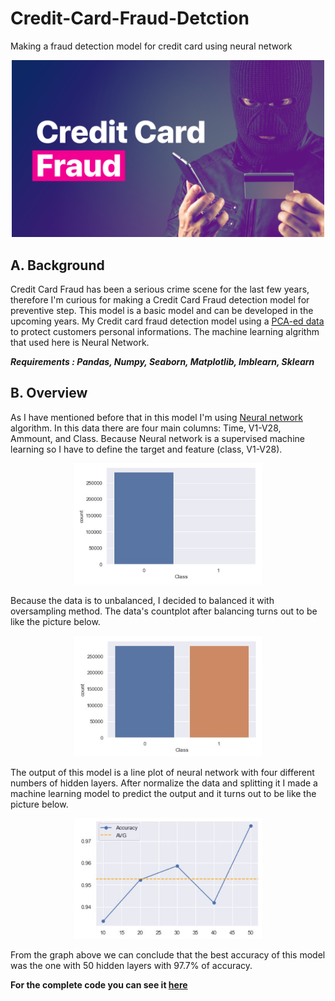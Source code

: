 # Credit-Card-Fraud-Detction
Making a fraud detection model for credit card using neural network 

<p align = 'center'>
<img src = 'https://github.com/Samuel-the-crack/Credit-Card-Fraud-Detction/blob/main/Picture/1200x680px-getid-26.png' width = '500'> 

## A. Background 
Credit Card Fraud has been a serious crime scene for the last few years, therefore I'm curious for making a Credit Card Fraud detection model for preventive step. This model is a basic model and can be developed in the upcoming years. My Credit card fraud detection model using a [PCA-ed data](https://www.kaggle.com/datasets/mlg-ulb/creditcardfraud) to protect customers personal informations. The machine learning algrithm that used here is Neural Network. 

***Requirements : Pandas, Numpy, Seaborn, Matplotlib, Imblearn, Sklearn***

## B. Overview
  As I have mentioned before that in this model I'm using [Neural network](https://scikit-learn.org/stable/modules/neural_networks_supervised.html) algorithm. In this data there are four main columns: Time, V1-V28, Ammount, and Class. Because Neural network is a supervised machine learning so I have to define the target and feature (class, V1-V28). 
  
 <p align = 'center'>
 <img src = "https://github.com/Samuel-the-crack/Credit-Card-Fraud-Detction/blob/main/Picture/Countplot%20unbalanced.JPG" width = 300>
 
 Because the data is to unbalanced, I decided to balanced it with oversampling method. The data's countplot after balancing turns out to be like the picture below. 
 
 <p align = 'center'>
 <img src = "https://github.com/Samuel-the-crack/Credit-Card-Fraud-Detction/blob/main/Picture/Countplot%20balanced.JPG" width = 300>
 
 The output of this model is a line plot of neural network with four different numbers of hidden layers. After normalize the data and splitting it I made a machine learning model to predict the output and it turns out to be like the picture below.

<p align = 'center'>
<img src = "https://github.com/Samuel-the-crack/Credit-Card-Fraud-Detction/blob/main/Picture/Output.JPG" width = 300> 

From the graph above we can conclude that the best accuracy of this model was the one with 50 hidden layers with 97.7% of accuracy. 

**For the complete code you can see it [here](https://github.com/Samuel-the-crack/Credit-Card-Fraud-Detction/blob/main/credit%20fraud%20detection.ipynb)**
